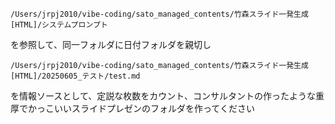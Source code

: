 ```Systemprompt
/Users/jrpj2010/vibe-coding/sato_managed_contents/竹森スライド一発生成[HTML]/システムプロンプト
```

を参照して、同一フォルダに日付フォルダを親切し

```Input
/Users/jrpj2010/vibe-coding/sato_managed_contents/竹森スライド一発生成[HTML]/20250605_テスト/test.md
```

を情報ソースとして、定説な枚数をカウント、コンサルタントの作ったような重厚でかっこいいスライドプレゼンのフォルダを作ってください
